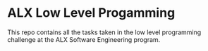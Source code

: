 # ALX Low Level Progamming

This repo contains all the tasks taken in the low level programming challenge at the ALX Software Engineering program.

